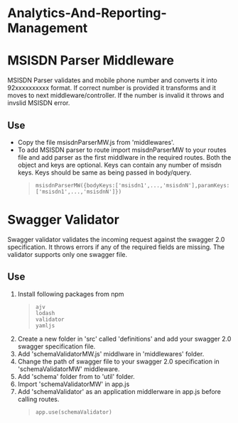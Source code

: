 # Analytics-And-Reporting-Management

# MSISDN Parser Middleware

MSISDN Parser validates and mobile phone number and converts it into 92xxxxxxxxxx format. If correct number is provided it transforms and it moves to next middleware/controller. If the number is invalid it throws and invslid MSISDN error.

## Use

- Copy the file msisdnParserMW.js from 'middlewares'.
- To add MSISDN parser to route import msisdnParserMW to your routes file and add parser as the first middlware in the required routes. Both the object and keys are optional. Keys can contain any number of msisdn keys. Keys should be same as being passed in body/query.
  >     msisdnParserMW({bodyKeys:['msisdn1',...,'msisdnN'],paramKeys:['msisdn1',...,'msisdnN']})

# Swagger Validator

Swagger validator validates the incoming request against the swagger 2.0 specification. It throws errors if any of the required fields are missing. The validator supports only one swagger file.

## Use

1.  Install following packages from npm
    >     ajv
    >     lodash
    >     validator
    >     yamljs
1.  Create a new folder in 'src' called 'definitions' and add your swagger 2.0 swagger specification file.
1.  Add 'schemaValidatorMW.js' middlware in 'middlewares' folder.
1.  Change the path of swagger file to your swagger 2.0 specification in 'schemaValidatorMW' middleware.
1.  Add 'schema' folder from to 'util' folder.
1.  Import 'schemaValidatorMW' in app.js
1.  Add 'schemaValidator' as an application middlerware in app.js before calling routes.
    >     app.use(schemaValidator)
